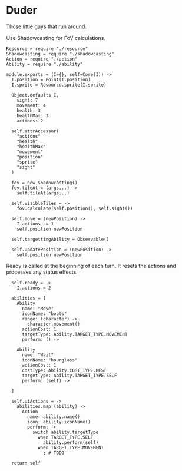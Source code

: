 Duder
=====

Those little guys that run around.

Use Shadowcasting for FoV calculations.

    Resource = require "./resource"
    Shadowcasting = require "./shadowcasting"
    Action = require "./action"
    Ability = require "./ability"

    module.exports = (I={}, self=Core(I)) ->
      I.position = Point(I.position)
      I.sprite = Resource.sprite(I.sprite)

      Object.defaults I,
        sight: 7
        movement: 4
        health: 3
        healthMax: 3
        actions: 2

      self.attrAccessor(
        "actions"
        "health"
        "healthMax"
        "movement"
        "position"
        "sprite"
        "sight"
      )

      fov = new Shadowcasting()
      fov.tileAt = (args...) ->
        self.tileAt(args...)

      self.visibleTiles = ->
        fov.calculate(self.position(), self.sight())

      self.move = (newPosition) ->
        I.actions -= 1
        self.position newPosition

      self.targettingAbility = Observable()

      self.updatePosition = (newPosition) ->
        self.position newPosition

Ready is called at the beginning of each turn. It resets the actions and processes
any status effects.

      self.ready = ->
        I.actions = 2

      abilities = [
        Ability
          name: "Move"
          iconName: "boots"
          range: (character) ->
            character.movement()
          actionCost: 1
          targetType: Ability.TARGET_TYPE.MOVEMENT
          perform: () ->

        Ability
          name: "Wait"
          iconName: "hourglass"
          actionCost: 1
          costType: Ability.COST_TYPE.REST
          targetType: Ability.TARGET_TYPE.SELF
          perform: (self) ->

      ]

      self.uiActions = ->
        abilities.map (ability) ->
          Action
            name: ability.name()
            icon: ability.iconName()
            perform: ->
              switch ability.targetType
                when TARGET_TYPE.SELF
                  ability.perform(self)
                when TARGET_TYPE.MOVEMENT
                  ; # TODO

      return self

